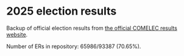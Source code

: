 # 2025 election results

Backup of official election results from [the official COMELEC results website](https://2025electionresults.comelec.gov.ph).






















Number of ERs in repository: 65986/93387 (70.65%).

